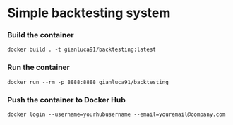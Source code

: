 # Simple backtesting system

### Build the container

`docker build . -t gianluca91/backtesting:latest`

### Run the container

`docker run --rm -p 8888:8888 gianluca91/backtesting`

### Push the container to Docker Hub

`docker login --username=yourhubusername --email=youremail@company.com`
